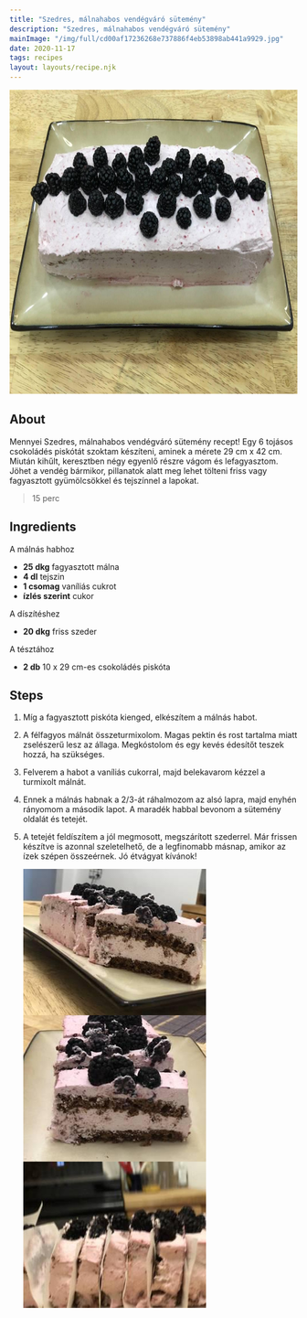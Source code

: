 ```yaml
---
title: "Szedres, málnahabos vendégváró sütemény"
description: "Szedres, málnahabos vendégváró sütemény"
mainImage: "/img/full/cd00af17236268e737886f4eb53898ab441a9929.jpg"
date: 2020-11-17
tags: recipes
layout: layouts/recipe.njk
---
```

                            
<p align="center"><a href="https://cookpad.com/hu/receptek/12580715-szedres-malnahabos-vendegvaro-sutemeny" rel="Recipe source page"><img width="751" height="532" src="/img/full/cd00af17236268e737886f4eb53898ab441a9929.jpg"/></a></p>

## About
Mennyei Szedres, málnahabos vendégváró sütemény recept! Egy 6 tojásos csokoládés piskótát szoktam készíteni, aminek a mérete 29 cm x 42 cm. Miután kihűlt, keresztben négy egyenlő részre vágom és lefagyasztom. Jöhet a vendég bármikor, pillanatok alatt meg lehet tölteni friss vagy fagyasztott gyümölcsökkel és tejszínnel a lapokat.

> 15 perc 

## Ingredients

A málnás habhoz
* **25 dkg** fagyasztott málna
* **4 dl** tejszin
* **1 csomag** vaníliás cukrot
* **ízlés szerint** cukor

A díszítéshez
* **20 dkg** friss szeder

A tésztához
* **2 db** 10 x 29 cm-es csokoládés piskóta

## Steps

1. Míg a fagyasztott piskóta kienged, elkészítem a málnás habot.
 
    <div style="clear: both"/>

2. A félfagyos málnát összeturmixolom. Magas pektin és rost tartalma miatt zselészerű lesz az állaga. Megkóstolom és egy kevés édesítőt teszek hozzá, ha szükséges.
 
    <div style="clear: both"/>

3. Felverem a habot a vaníliás cukorral, majd belekavarom kézzel a turmixolt málnát.
 
    <div style="clear: both"/>

4. Ennek a málnás habnak a 2/3-át ráhalmozom az alsó lapra, majd enyhén rányomom a második lapot. A maradék habbal bevonom a sütemény oldalát és tetejét.
 
    <div style="clear: both"/>

5. A tetejét feldíszítem a jól megmosott, megszárított szederrel. Már frissen készítve is azonnal szeletelhető, de a legfinomabb másnap, amikor az ízek szépen összeérnek. Jó étvágyat kívánok!
 
    <p><img width="320" height="256" align="left" src="/img/full/5a6f4127adc358cfaf741da6914adcbc46c920f8.jpg"/></p><p><img width="320" height="256" align="left" src="/img/full/0a04e32104911758a6b0272732fabd437f7bc1c2.jpg"/></p><p><img width="320" height="256" align="left" src="/img/full/c6113aa61113676bdfbc707be7d5a54031a5a794.jpg"/></p><div style="clear: both"/>

